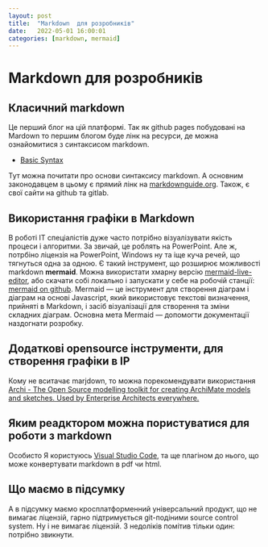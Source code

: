 ```yaml
---
layout: post
title:  "Markdown  для розробників"
date:   2022-05-01 16:00:01
categories: [markdown, mermaid]
---
```


# Markdown  для розробників


## Класичний markdown

Це перший блог на цій платформі. Так як github pages  побудовані на Mardown то першим блогом буде лінк на ресурси, де можна ознайомитися з синтаксисом markdown.

- [Basic Syntax](https://www.markdownguide.org/basic-syntax/)

Тут можна почитати про основи синтаксису markdown. А основним законодавцем в цьому є прямий лінк на [markdownguide.org](https://www.markdownguide.org/). Також, є свої сайти на github та gitlab. 



## Використання графіки в Markdown

В роботі IT спеціалістів дуже часто потрібно візуалізувати якість процеси і алгоритми. За звичай, це роблять на PowerPoint. Але ж,  потрбіно ліцензія на PowerPoint, Windows ну та іще куча речей, що тягнуться одна за одною. Є такий інструмент, що розширює можливості markdown **mermaid**. Можна використати хмарну версію
[mermaid-live-editor](https://mermaid-js.github.io/mermaid-live-editor), або скачати собі локально і запускати у себе на робочій станції: [mermaid on github](https://github.com/mermaid-js/mermaid). Mermaid — це інструмент для створення діаграм і діаграм на основі Javascript, який використовує текстові визначення, прийняті в Markdown, і засіб візуалізації для створення та зміни складних діаграм. Основна мета Mermaid — допомогти документації наздогнати розробку.


## Додаткові opensource інструменти, для  створення графіки в IP

Кому не вситачає marjdown,  то можна порекомендувати використання [Archi - The Open Source modelling toolkit for creating ArchiMate models and sketches.
Used by Enterprise Architects everywhere.](https://www.archimatetool.com/)

## Яким реадктором можна пористуватися для роботи з markdown

Особисто Я користуюсь [Visual Studio Code](https://code.visualstudio.com/download), та ще плагіном до нього, що може конвертувати markdown в pdf чи html. 

## Що маємо в підсумку

А в підсумку маємо кросплатформенний універсальний продукт,  що не вимагає ліцензій, гарно підтримується git-подіними source control system. Ну і не вимагає ліцензій. З недоліків помітив тільки один: потрібно звикнути.



